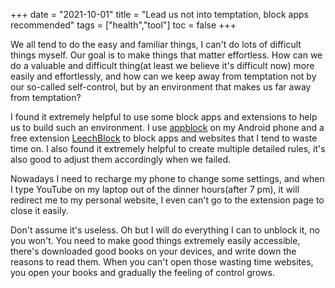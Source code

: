 +++
date = "2021-10-01"
title = "Lead us not into temptation, block apps recommended"
tags = ["health","tool"]
toc = false
+++

We all tend to do the easy and familiar things, I can't do lots of difficult things myself. Our goal is to make things that matter effortless. How can we do a valuable and difficult thing(at least we believe it's difficult now) more easily and effortlessly, and how can we keep away from temptation not by our so-called self-control, but by an environment that makes us far away from temptation?

I found it extremely helpful to use some block apps and extensions to help us to build such an environment. I use [appblock](https://www.appblock.app/) on my Android phone and a free extension [LeechBlock](https://www.proginosko.com/leechblock/) to block apps and websites that I tend to waste time on. I also found it extremely helpful to create multiple detailed rules, it's also good to adjust them accordingly when we failed.

Nowadays I need to recharge my phone to change some settings, and when I type YouTube on my laptop out of the dinner hours(after 7 pm), it will redirect me to my personal website, I even can't go to the extension page to close it easily.

Don't assume it's useless. Oh but I will do everything I can to unblock it, no you won't. You need to make good things extremely easily accessible, there's downloaded good books on your devices, and write down the reasons to read them. When you can't open those wasting time websites, you open your books and gradually the feeling of control grows.